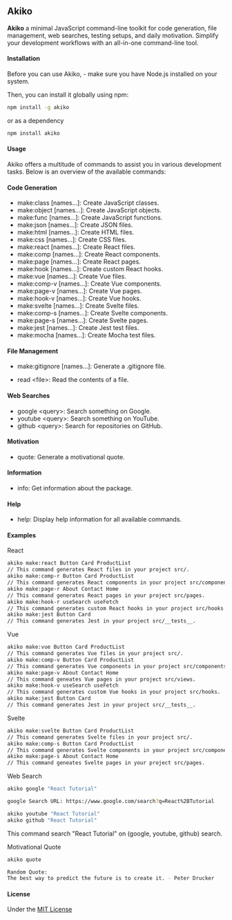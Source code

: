 ## Akiko

**Akiko** a minimal JavaScript command-line toolkit for code generation, file management, web searches, testing setups, and daily motivation. Simplify your development workflows with an all-in-one command-line tool.

#### Installation

Before you can use Akiko, - make sure you have Node.js installed on your system.

Then, you can install it globally using npm:

```bash
npm install -g akiko
```

or as a dependency

```bash
npm install akiko
```

#### Usage

Akiko offers a multitude of commands to assist you in various development tasks. Below is an overview of the available commands:

#### Code Generation

- make:class [names...]: Create JavaScript classes.
- make:object [names...]: Create JavaScript objects.
- make:func [names...]: Create JavaScript functions.
- make:json [names...]: Create JSON files.
- make:html [names...]: Create HTML files.
- make:css [names...]: Create CSS files.
- make:react [names...]: Create React files.
- make:comp [names...]: Create React components.
- make:page [names...]: Create React pages.
- make:hook [names...]: Create custom React hooks.
- make:vue [names...]: Create Vue files.
- make:comp-v [names...]: Create Vue components.
- make:page-v [names...]: Create Vue pages.
- make:hook-v [names...]: Create Vue hooks.
- make:svelte [names...]: Create Svelte files.
- make:comp-s [names...]: Create Svelte components.
- make:page-s [names...]: Create Svelte pages.
- make:jest [names...]: Create Jest test files.
- make:mocha [names...]: Create Mocha test files.

#### File Management

- make:gitignore [names...]: Generate a .gitignore file.

- read &lt;file>: Read the contents of a file.

#### Web Searches

- google &lt;query>: Search something on Google.
- youtube &lt;query>: Search something on YouTube.
- github &lt;query>: Search for repositories on GitHub.

#### Motivation

- quote: Generate a motivational quote.

#### Information

- info: Get information about the package.

#### Help

- help: Display help information for all available commands.

#### Examples

React

```bash
akiko make:react Button Card ProductList
// This command generates React files in your project src/.
akiko make:comp-r Button Card ProductList
// This command generates React components in your project src/components.
akiko make:page-r About Contact Home
// This command generates React pages in your project src/pages.
akiko make:hook-r useSearch useFetch
// This command generates custom React hooks in your project src/hooks.
akiko make:jest Button Card
// This command generates Jest in your project src/__tests__.
```

Vue

```bash
akiko make:vue Button Card ProductList
// This command generates Vue files in your project src/.
akiko make:comp-v Button Card ProductList
// This command generates Vue components in your project src/components.
akiko make:page-v About Contact Home
// This command geneates Vue pages in your project src/views.
akiko make:hook-v useSearch useFetch
// This command generates custom Vue hooks in your project src/hooks.
akiko make:jest Button Card
// This command generates Jest in your project src/__tests__.
```

Svelte

```bash
akiko make:svelte Button Card ProductList
// This command generates Svelte files in your project src/.
akiko make:comp-s Button Card ProductList
// This command generates Svelte components in your project src/components.
akiko make:page-s About Contact Home
// This command geneates Svelte pages in your project src/pages.
```

Web Search

```bash
akiko google "React Tutorial"

google Search URL: https://www.google.com/search?q=React%2BTutorial

akiko youtube "React Tutorial"
akiko github "React Tutorial"
```

This command search "React Tutorial" on (google, youtube, github) search.

Motivational Quote

```bash
akiko quote

Random Quote:
The best way to predict the future is to create it. - Peter Drucker

```

#### License

Under the [MIT License](LICENSE)
